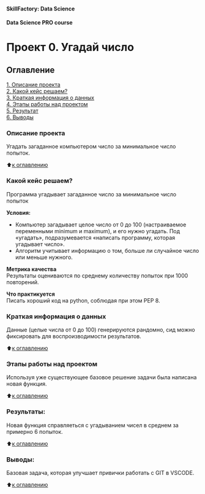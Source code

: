 #### SkillFactory: Data Science
#### Data Science PRO course

# Проект 0. Угадай число

## Оглавление  
[1. Описание проекта](.README.md#Описание-проекта)  
[2. Какой кейс решаем?](.README.md#Какой-кейс-решаем)  
[3. Краткая информация о данных](.README.md#Краткая-информация-о-данных)  
[4. Этапы работы над проектом](.README.md#Этапы-работы-над-проектом)  
[5. Результат](.README.md#Результат)    
[6. Выводы](.README.md#Выводы) 

### Описание проекта    
Угадать загаданное компьютером число за минимальное число попыток.

:arrow_up:[к оглавлению](.README.md#Оглавление)


### Какой кейс решаем?    
Программа угадывает загаданное число за минимальное число попыток

**Условия:**  
- Компьютер загадывает целое число от 0 до 100 (настраиваемое переменными minimum и maximum), и его нужно угадать. Под «угадать», подразумевается «написать программу, которая угадывает число».
- Алгоритм учитывает информацию о том, больше ли случайное число или меньше нужного.

**Метрика качества**     
Результаты оцениваются по среднему количеству попыток при 1000 повторений.

**Что практикуется**     
Писать хороший код на python, соблюдая при этом PEP 8.


### Краткая информация о данных
Данные (целые числа от 0 до 100) генерируются рандомно, сид можно фиксировать для воспроизводимости результатов.
  
:arrow_up:[к оглавлению](.README.md#Оглавление)


### Этапы работы над проектом  
Используя уже существующее базовое решение задачи была написана новая функция.

:arrow_up:[к оглавлению](.README.md#Оглавление)


### Результаты:  
Новая функция справляеться с угадыванием чисел в среднем за примерно 6 попыток.

:arrow_up:[к оглавлению](.README.md#Оглавление)


### Выводы:  
Базовая задача, которая улучшает привички работать с GIT в VSCODE.

:arrow_up:[к оглавлению](.README.md#Оглавление)